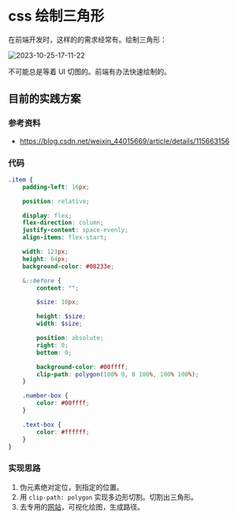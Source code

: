 # css 绘制三角形

在前端开发时，这样的的需求经常有。绘制三角形：

![2023-10-25-17-11-22](https://cdn.jsdelivr.net/gh/RuanZhongNan/img-store/img/2023-10-25-17-11-22.png)

不可能总是等着 UI 切图的。前端有办法快速绘制的。

## 目前的实践方案

### 参考资料

- https://blog.csdn.net/weixin_44015669/article/details/115663156

### 代码

```scss
.item {
	padding-left: 16px;

	position: relative;

	display: flex;
	flex-direction: column;
	justify-content: space-evenly;
	align-items: flex-start;

	width: 123px;
	height: 64px;
	background-color: #08233e;

	&::before {
		content: "";

		$size: 10px;

		height: $size;
		width: $size;

		position: absolute;
		right: 0;
		bottom: 0;

		background-color: #00ffff;
		clip-path: polygon(100% 0, 0 100%, 100% 100%);
	}

	.number-box {
		color: #00ffff;
	}

	.text-box {
		color: #ffffff;
	}
}
```

### 实现思路

1. 伪元素绝对定位，到指定的位置。
2. 用 `clip-path: polygon` 实现多边形切割。切割出三角形。
3. 去专用的[网站](https://www.jiangweishan.com/tool/clippy/)，可视化绘图，生成路径。
